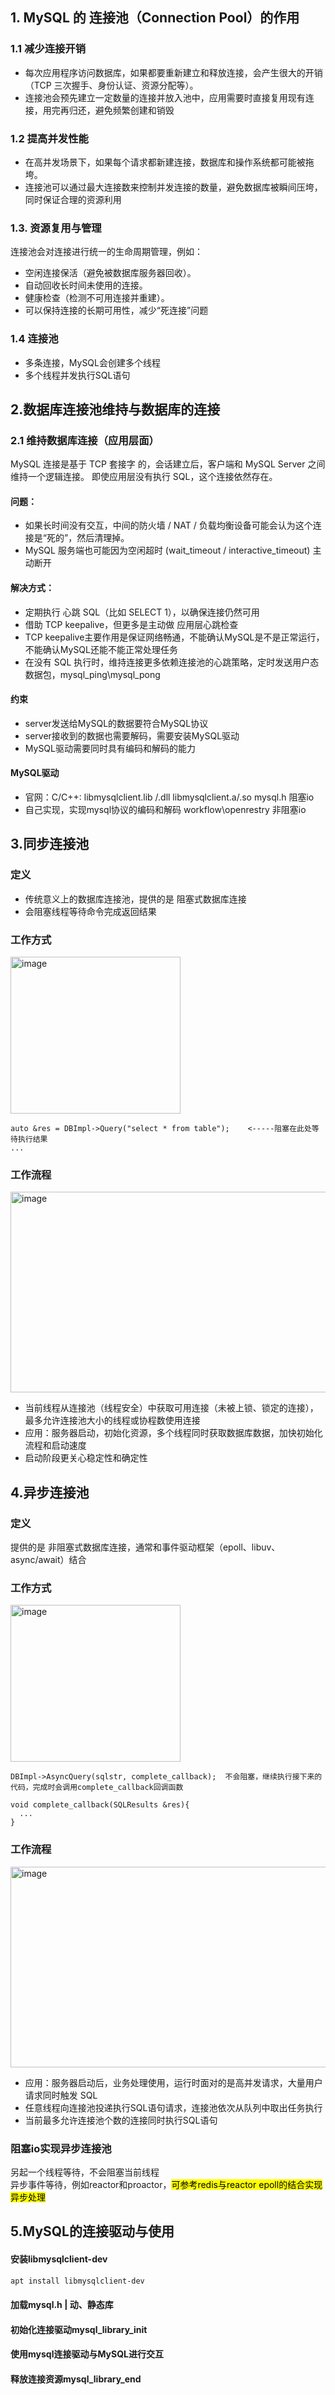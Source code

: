 ## 1. MySQL 的 连接池（Connection Pool）的作用
### 1.1 减少连接开销
- 每次应用程序访问数据库，如果都要重新建立和释放连接，会产生很大的开销（TCP 三次握手、身份认证、资源分配等）。
- 连接池会预先建立一定数量的连接并放入池中，应用需要时直接复用现有连接，用完再归还，避免频繁创建和销毁

### 1.2 提高并发性能
- 在高并发场景下，如果每个请求都新建连接，数据库和操作系统都可能被拖垮。
- 连接池可以通过最大连接数来控制并发连接的数量，避免数据库被瞬间压垮，同时保证合理的资源利用

### 1.3. 资源复用与管理
连接池会对连接进行统一的生命周期管理，例如：
- 空闲连接保活（避免被数据库服务器回收）。
- 自动回收长时间未使用的连接。
- 健康检查（检测不可用连接并重建）。
- 可以保持连接的长期可用性，减少“死连接”问题
### 1.4 连接池
- 多条连接，MySQL会创建多个线程
- 多个线程并发执行SQL语句


## 2.数据库连接池维持与数据库的连接
### 2.1 维持数据库连接（应用层面）
MySQL 连接是基于 TCP 套接字 的，会话建立后，客户端和 MySQL Server 之间维持一个逻辑连接。
即使应用层没有执行 SQL，这个连接依然存在。
#### 问题：
- 如果长时间没有交互，中间的防火墙 / NAT / 负载均衡设备可能会认为这个连接是“死的”，然后清理掉。
- MySQL 服务端也可能因为空闲超时 (wait_timeout / interactive_timeout) 主动断开
#### 解决方式：
- 定期执行 心跳 SQL（比如 SELECT 1），以确保连接仍然可用
- 借助 TCP keepalive，但更多是主动做 应用层心跳检查
- TCP keepalive主要作用是保证网络畅通，不能确认MySQL是不是正常运行，不能确认MySQL还能不能正常处理任务
- 在没有 SQL 执行时，维持连接更多依赖连接池的心跳策略，定时发送用户态数据包，mysql_ping\mysql_pong

#### 约束
- server发送给MySQL的数据要符合MySQL协议
- server接收到的数据也需要解码，需要安装MySQL驱动
- MySQL驱动需要同时具有编码和解码的能力

#### MySQL驱动
- 官网：C/C++: libmysqlclient.lib /.dll   libmysqlclient.a/.so   mysql.h  阻塞io
- 自己实现，实现mysql协议的编码和解码  workflow\openrestry  非阻塞io


## 3.同步连接池
### 定义
- 传统意义上的数据库连接池，提供的是 阻塞式数据库连接
- 会阻塞线程等待命令完成返回结果
### 工作方式

<img width="272" height="251" alt="image" src="https://github.com/user-attachments/assets/7a7016e1-da39-461c-8272-d36d77a4a87b" />

<br>

```
auto &res = DBImpl->Query("select * from table");    <-----阻塞在此处等待执行结果
...
```
### 工作流程

<img width="530" height="321" alt="image" src="https://github.com/user-attachments/assets/c00eefcb-2d2e-4fbf-b256-dc7d68e21406" />

<br>

- 当前线程从连接池（线程安全）中获取可用连接（未被上锁、锁定的连接），最多允许连接池大小的线程或协程数使用连接
- 应用：服务器启动，初始化资源，多个线程同时获取数据库数据，加快初始化流程和启动速度
- 启动阶段更关心稳定性和确定性


## 4.异步连接池
### 定义
提供的是 非阻塞式数据库连接，通常和事件驱动框架（epoll、libuv、async/await）结合

### 工作方式

<img width="272" height="251" alt="image" src="https://github.com/user-attachments/assets/ca3a211a-250a-4c9a-942e-8708c74307ea" />

<br>

```
DBImpl->AsyncQuery(sqlstr, complete_callback);  不会阻塞，继续执行接下来的代码，完成时会调用complete_callback回调函数

void complete_callback(SQLResults &res){
  ...
}
```

### 工作流程

<img width="530" height="321" alt="image" src="https://github.com/user-attachments/assets/3e104601-4d05-4575-b8e3-efcbc4f3bd6c" />

<br>

- 应用：服务器启动后，业务处理使用，运行时面对的是高并发请求，大量用户请求同时触发 SQL
- 任意线程向连接池投递执行SQL语句请求，连接池依次从队列中取出任务执行
- 当前最多允许连接池个数的连接同时执行SQL语句


### 阻塞io实现异步连接池
另起一个线程等待，不会阻塞当前线程<br>
异步事件等待，例如reactor和proactor，<mark>可参考redis与reactor epoll的结合实现异步处理</mark>

## 5.MySQL的连接驱动与使用
#### 安装libmysqlclient-dev
```bash
apt install libmysqlclient-dev
```
#### 加载mysql.h | 动、静态库

#### 初始化连接驱动mysql_library_init

#### 使用mysql连接驱动与MySQL进行交互
#### 释放连接资源mysql_library_end
